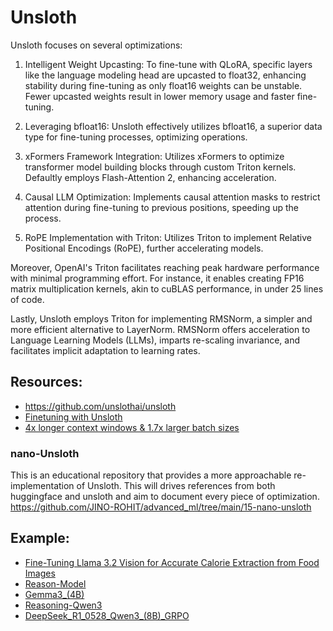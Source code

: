 # Unsloth
Unsloth focuses on several optimizations:

1. Intelligent Weight Upcasting: To fine-tune with QLoRA, specific layers like the language modeling head are upcasted to float32, enhancing stability during fine-tuning as only float16 weights can be unstable. Fewer upcasted weights result in lower memory usage and faster fine-tuning.

2. Leveraging bfloat16: Unsloth effectively utilizes bfloat16, a superior data type for fine-tuning processes, optimizing operations.

3. xFormers Framework Integration: Utilizes xFormers to optimize transformer model building blocks through custom Triton kernels. Defaultly employs Flash-Attention 2, enhancing acceleration.

4. Causal LLM Optimization: Implements causal attention masks to restrict attention during fine-tuning to previous positions, speeding up the process.

5. RoPE Implementation with Triton: Utilizes Triton to implement Relative Positional Encodings (RoPE), further accelerating models.

Moreover, OpenAI's Triton facilitates reaching peak hardware performance with minimal programming effort. For instance, it enables creating FP16 matrix multiplication kernels, akin to cuBLAS performance, in under 25 lines of code.

Lastly, Unsloth employs Triton for implementing RMSNorm, a simpler and more efficient alternative to LayerNorm. RMSNorm offers acceleration to Language Learning Models (LLMs), imparts re-scaling invariance, and facilitates implicit adaptation to learning rates.


## Resources:
- https://github.com/unslothai/unsloth
- [Finetuning with Unsloth](https://mer.vin/2024/02/unsloth-fine-tuning/)
- [4x longer context windows & 1.7x larger batch sizes](https://unsloth.ai/blog/long-context)

### nano-Unsloth
This is an educational repository that provides a more approachable re-implementation of Unsloth. This will drives references from both huggingface and unsloth and aim to document every piece of optimization.
https://github.com/JINO-ROHIT/advanced_ml/tree/main/15-nano-unsloth


## Example:
- [Fine-Tuning Llama 3.2 Vision for Accurate Calorie Extraction from Food Images](https://www.analyticsvidhya.com/blog/2025/02/fine-tuning-llama-3-2-vision/)
- [Reason-Model](https://x.com/BrianRoemmele/status/1894521264511098898)
- [Gemma3_(4B)](https://colab.research.google.com/github/unslothai/notebooks/blob/main/nb/Gemma3_(4B).ipynb)
- [Reasoning-Qwen3](https://colab.research.google.com/drive/1_ZJD6xqYDvhRbKSQeV8pThLBphcVB9Wn?usp=sharing)
- [DeepSeek_R1_0528_Qwen3_(8B)_GRPO](https://colab.research.google.com/github/unslothai/notebooks/blob/main/nb/DeepSeek_R1_0528_Qwen3_(8B)_GRPO.ipynb)


